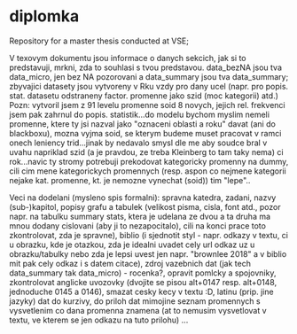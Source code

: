 # diplomka
Repository for a master thesis conducted at VSE;   

V texovym dokumentu jsou informace o danych sekcich, jak si to predstavuji, mrkni, zda to souhlasi s tvou predstavou. 
data_bezNA jsou tva data_micro, jen bez NA pozorovani a data_summary jsou tva data_summary; zbyvajici datasety jsou vytvoreny v Rku vzdy pro dany ucel (napr. pro popis. stat. datasetu odstraneny factor. promenne jako szid (moc kategorii) atd.)    
Pozn: vytvoril jsem z 91 levelu promenne soid 8 novych, jejich rel. frekvenci jsem pak zahrnul do popis. statistik...do modelu bychom myslim nemeli promenne, ktere ty jsi nazval jako "oznaceni oblasti a roku" davat (ani do blackboxu), mozna vyjma soid, se kterym budeme muset pracovat v ramci onech leniency trid...jinak by nedavalo smysl dle me aby soudce bral v uvahu napriklad szid (a je pravdou, ze treba  Kleinberg to tam taky nema) ci rok...navic ty stromy potrebuji prekodovat kategoricky promenny na dummy, cili cim mene kategorickych promennych (resp. aspon co nejmene kategorii nejake kat. promenne, kt. je nemozne vynechat (soid)) tim "lepe"..
  

Veci na dodelani (mysleno spis formalni): spravna katedra, zadani, nazvy (sub-)kapitol, popisy grafu a tabulek (velikost pisma, cisla, font atd., pozor napr. na tabulku summary stats, ktera je udelana ze dvou a ta druha ma mnou dodany cislovani (aby ji to nezapocitalo), cili na konci prace toto zkontrolovat, zda je spravne), biblio (i sjednotit styl - napr. odkazy v textu, ci u obrazku, kde je otazkou, zda je idealni uvadet cely url odkaz uz u obrazku/tabulky nebo zda je lepsi uvest jen napr. "brownlee 2018" a v biblio mit pak cely odkaz i s datem citace), zdroj vazebnich dat (jak tech data_summary tak data_micro) - rocenka?, opravit pomlcky a spojovniky, zkontrolovat anglicke uvozovky (dvojite se pisou alt+0147 resp. alt+0148, jednoduche 0145 a 0146), smazat cesky kecy v textu :D, latinu (prip. jine jazyky) dat do kurzivy, do priloh dat mimojine seznam promennych s vysvetlenim co dana promenna znamena (at to nemusim vysvetlovat v textu, ve kterem se jen odkazu na tuto prilohu) ...
